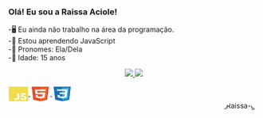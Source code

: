 ### Olá! Eu sou a Raissa Aciole!

-🖥 Eu ainda não trabalho na área da programação.<br>
-📖 Estou aprendendo JavaScript<br>
-🍄 Pronomes: Ela/Dela<br>
-🍒 Idade: 15 anos<br>

<div align="center">
  <a href="https://github.com/rafaballerini">
  <img height="150em" src="https://github-readme-stats.vercel.app/api?username=raissaaciole&show_icons=true&theme=bear&include_all_commits=true&count_private=true"/>
  <img height="150em" src="https://github-readme-stats.vercel.app/api/top-langs/?username=raissaaciole&layout=compact&langs_count=7&theme=bear"/>
</div>
  
  <div style="display: inline_block"><br>
  <img align="center" alt="Raissa-Js" height="30" width="40" src="https://raw.githubusercontent.com/devicons/devicon/master/icons/javascript/javascript-plain.svg">
  <img align="center" alt="Raissa-HTML" height="30" width="40" src="https://raw.githubusercontent.com/devicons/devicon/master/icons/html5/html5-original.svg">
  <img align="center" alt="Raissa-CSS" height="30" width="40" src="https://raw.githubusercontent.com/devicons/devicon/master/icons/css3/css3-original.svg">
</div>
  
  <img align="right" alt="Raissa-gif" height="100" style="border-radius:50px;" src="https://media1.giphy.com/media/gH6RdUJhEopptliMZD/giphy.gif?cid=790b7611b8ec297ca7ce166c70c25eabe540ea5599d9acb4&rid=giphy.gif&c<t=g">
